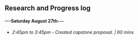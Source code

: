 ## Research and Progress log
#### ---Saturday August 27th---
* _2:45pm to 3:45pm - Created capstone proposal.  | 60 mins_